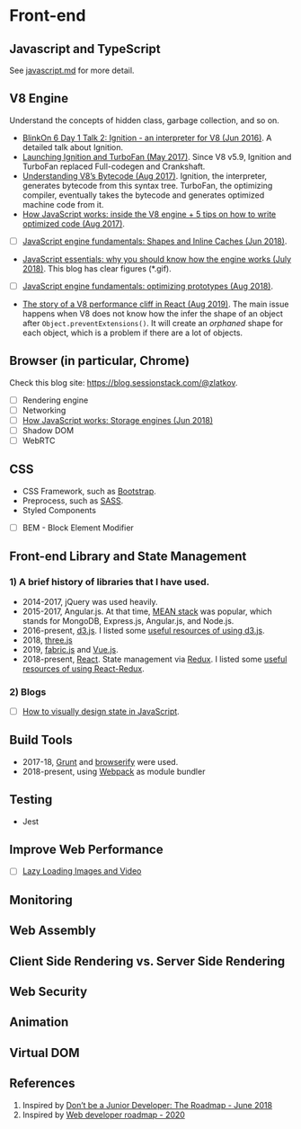 
# Front-end


## Javascript and TypeScript
See [javascript.md](./docs/javascript.md) for more detail.

## V8 Engine
Understand the concepts of hidden class, garbage collection, and so on.
* [BlinkOn 6 Day 1 Talk 2: Ignition - an interpreter for V8 (Jun 2016)](https://www.youtube.com/watch?time_continue=58&v=r5OWCtuKiAk). A detailed talk about Ignition.
* [Launching Ignition and TurboFan (May 2017)](https://v8.dev/blog/launching-ignition-and-turbofan). Since V8 v5.9, Ignition and TurboFan replaced Full-codegen and Crankshaft.
* [Understanding V8’s Bytecode (Aug 2017)](https://medium.com/dailyjs/understanding-v8s-bytecode-317d46c94775). Ignition, the interpreter, generates bytecode from this syntax tree. TurboFan, the optimizing compiler, eventually takes the bytecode and generates optimized machine code from it.
* [How JavaScript works: inside the V8 engine + 5 tips on how to write optimized code (Aug 2017)](https://blog.sessionstack.com/how-javascript-works-inside-the-v8-engine-5-tips-on-how-to-write-optimized-code-ac089e62b12e).
- [ ] [JavaScript engine fundamentals: Shapes and Inline Caches (Jun 2018)](https://mathiasbynens.be/notes/shapes-ics).
* [JavaScript essentials: why you should know how the engine works (July 2018)](https://www.freecodecamp.org/news/javascript-essentials-why-you-should-know-how-the-engine-works-c2cc0d321553/). This blog has clear figures (*.gif).
- [ ] [JavaScript engine fundamentals: optimizing prototypes (Aug 2018)](https://mathiasbynens.be/notes/prototypes).
* [The story of a V8 performance cliff in React (Aug 2019)](https://v8.dev/blog/react-cliff). The main issue happens when V8 does not know how the infer the shape of an object after `Object.preventExtensions()`. It will create an *orphaned* shape for each object, which is a problem if there are a lot of objects.

## Browser (in particular, Chrome)
Check this blog site: https://blog.sessionstack.com/@zlatkov.
- [ ] Rendering engine
- [ ] Networking
- [ ] [How JavaScript works: Storage engines (Jun 2018)](https://blog.sessionstack.com/how-javascript-works-storage-engines-how-to-choose-the-proper-storage-api-da50879ef576)
- [ ] Shadow DOM
- [ ] WebRTC

## CSS
* CSS Framework, such as [Bootstrap](https://getbootstrap.com/).
* Preprocess, such as [SASS](https://sass-lang.com/guide).
* Styled Components
- [ ] BEM - Block Element Modifier

## Front-end Library and State Management
### 1) A brief history of libraries that I have used.
* 2014-2017, jQuery was used heavily.
* 2015-2017, Angular.js. At that time, [MEAN stack](https://thinkster.io/tutorials/mean-stack) was popular, which stands for MongoDB, Express.js, Angular.js, and Node.js.
* 2016-present, [d3.js](). I listed some [useful resources of using d3.js](./docs/d3js.md).
* 2018, [three.js]()
* 2019, [fabric.js]() and [Vue.js]().
* 2018-present, [React](). State management via [Redux](). I listed some [useful resources of using React-Redux](./docs/react-redux.md).

### 2) Blogs
- [ ] [How to visually design state in JavaScript](https://www.freecodecamp.org/news/how-to-visually-design-state-in-javascript-3a6a1aadab2b/).


## Build Tools
* 2017-18, [Grunt]() and [browserify]() were used.
* 2018-present, using [Webpack]() as module bundler

## Testing
* Jest

## Improve Web Performance
- [ ] [Lazy Loading Images and Video](https://developers.google.com/web/fundamentals/performance/lazy-loading-guidance/images-and-video/)

## Monitoring

## Web Assembly

## Client Side Rendering vs. Server Side Rendering

## Web Security

## Animation

## Virtual DOM

## References
1. Inspired by [Don’t be a Junior Developer: The Roadmap - June 2018](https://zerotomastery.io/blog/dont-be-a-junior-developer-the-roadmap/?utm_source=medium&utm_medium=dont-be-junior-the-roadmap)
2. Inspired by [Web developer roadmap - 2020](https://github.com/kamranahmedse/developer-roadmap)